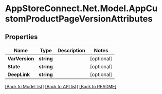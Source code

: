# AppStoreConnect.Net.Model.AppCustomProductPageVersionAttributes

## Properties

Name | Type | Description | Notes
------------ | ------------- | ------------- | -------------
**VarVersion** | **string** |  | [optional] 
**State** | **string** |  | [optional] 
**DeepLink** | **string** |  | [optional] 

[[Back to Model list]](../README.md#documentation-for-models) [[Back to API list]](../README.md#documentation-for-api-endpoints) [[Back to README]](../README.md)

